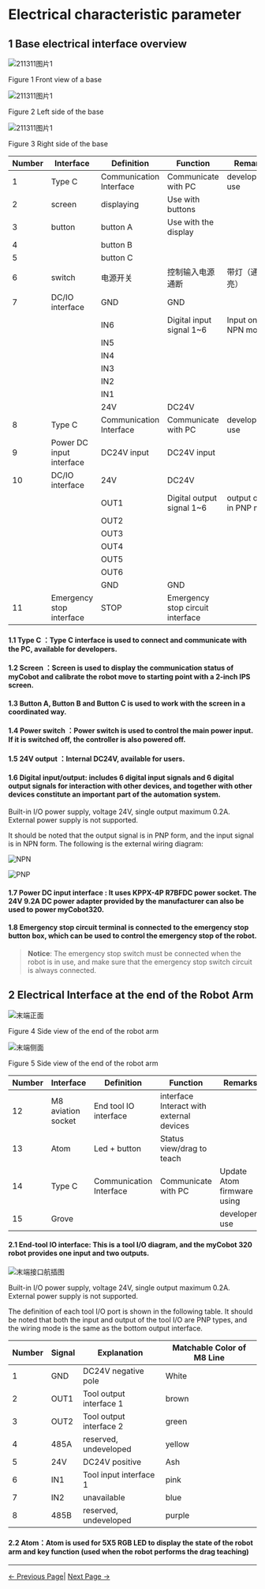 # Electrical characteristic parameter

## 1 Base electrical interface overview 

![211311图片1](../../resources/8-FilesDownload/2-serialproduct/image-20220507161440080.png)

Figure 1 Front view of a base

![211311图片1](../../resources/8-FilesDownload/2-serialproduct/image-20220507161500364.png)

Figure 2 Left side of the base

![211311图片1](../../resources/8-FilesDownload/2-serialproduct/image-20220507161514587.png)

Figure 3 Right side of the base

| Number | Interface    | Definition | Function         | Remarks         |
|------|----------------|-----------|-------------------|------------------|
| 1    | Type C         | Communication Interface | Communicate with PC | development use |
| 2    | screen         | displaying | Use with buttons  |                  |
| 3    | button         | button A   | Use with the display |                  |
| 4    |                | button B   |                   |                  |
| 5    |                | button C   |                   |                  |
| 6    | switch         | 电源开关  | 控制输入电源通断  | 带灯（通电灯亮） |
| 7    | DC/IO interface | GND       | GND               |                  |
|      |                | IN6       | Digital input signal 1~6 | Input only in NPN mode |
|      |                | IN5       |                   |                  |
|      |                | IN4       |                   |                  |
|      |                | IN3       |                   |                  |
|      |                | IN2       |                   |                  |
|      |                | IN1       |                   |                  |
|      |                | 24V       | DC24V             |                  |
| 8    | Type C         | Communication Interface | Communicate with PC | development use |
| 9    | Power DC input interface | DC24V input | DC24V input |                  |
| 10   | DC/IO interface | 24V       | DC24V             |                  |
|      |                | OUT1      | Digital output signal 1~6 | output only in PNP mode |
|      |                | OUT2      |                   |                  |
|      |                | OUT3      |                   |                  |
|      |                | OUT4      |                   |                  |
|      |                | OUT5      |                   |                  |
|      |                | OUT6      |                   |                  |
|      |                | GND       | GND               |                  |
| 11   | Emergency stop interface | STOP      | Emergency stop circuit interface |                  |


#### 1.1 Type C ：Type C interface is used to connect and communicate with the PC, available for developers.

#### 1.2 Screen ：Screen is used to display the communication status of myCobot and calibrate the robot move to starting point with a 2-inch IPS screen.

#### 1.3 Button A, Button B and Button C is used to work with the screen in a coordinated way.

#### 1.4 Power switch ：Power switch is used to control the main power input. If it is switched off, the controller is also powered off.

#### 1.5 24V output ：Internal DC24V, available for users.

#### 1.6 Digital input/output: includes 6 digital input signals and 6 digital output signals for interaction with other devices, and together with other devices constitute an important part of the automation system.

Built-in I/O power supply, voltage 24V, single output maximum 0.2A. External power supply is not supported.

It should be noted that the output signal is in PNP form, and the input signal is in NPN form. The following is the external wiring diagram:

![NPN](../../resources/8-FilesDownload/2-serialproduct/opt.jpg)

![PNP](../../resources/8-FilesDownload/2-serialproduct/NPN接线图.png)

#### 1.7 Power DC input interface : It uses KPPX-4P R7BFDC power socket. The 24V 9.2A DC power adapter provided by the manufacturer can also be used to power myCobot320.

#### 1.8 Emergency stop circuit terminal is connected to the emergency stop button box, which can be used to control the emergency stop of the robot.

>  **Notice**: The emergency stop switch must be connected when the robot is in use, and make sure that the emergency stop switch circuit is always connected.


## 2 Electrical Interface at the end of the Robot Arm

![末端正面](../../resources/8-FilesDownload/2-serialproduct/2212-末端正面图.png)

Figure 4 Side view of the end of the robot arm

![末端侧面](../../resources/8-FilesDownload/2-serialproduct/2212-末端侧面图.png)

Figure 5 Side view of the end of the robot arm


| Number | Interface    | Definition | Function         | Remarks         |
|------|----------------|-----------|-------------------|------------------|
| 12   | M8 aviation socket | End tool IO interface |  interface	Interact with external devices |                  |
| 13   | Atom       | Led + button | Status view/drag to teach |                  |
| 14   | Type C     | Communication Interface | Communicate with PC | Update Atom firmware using |
| 15   | Grove      |                |                   | developers use |

#### 2.1 End-tool IO interface: This is a tool I/O diagram, and the myCobot 320 robot provides one input and two outputs.

![末端接口航插图](../../resources/8-FilesDownload/2-serialproduct/IO.png)

Built-in I/O power supply, voltage 24V, single output maximum 0.2A. External power supply is not supported.

The definition of each tool I/O port is shown in the following table. It should be noted that both the input and output of the tool I/O are PNP types, and the wiring mode is the same as the bottom output interface.

| Number | Signal | Explanation             | Matchable Color of M8 Line |
| ------ | ------ | ----------------------- | -------------------------- |
| 1      | GND    | DC24V negative pole     | White                      |
| 2      | OUT1   | Tool output interface 1 | brown                      |
| 3      | OUT2   | Tool output interface 2 | green                      |
| 4      | 485A   | reserved, undeveloped   | yellow                     |
| 5      | 24V    | DC24V positive          | Ash                        |
| 6      | IN1    | Tool input interface 1  | pink                       |
| 7      | IN2    | unavailable             | blue                       |
| 8      | 485B   | reserved, undeveloped   | purple                     |

#### 2.2 Atom：Atom is used for 5X5 RGB LED to display the state of the robot arm and key function (used when the robot performs the drag teaching)

---

[← Previous Page](../2.1_320_M5_product/2.1.3-MechanicalStructureParameter.md)| [Next Page →](../2.1_320_M5_product/2.1.5-CoordinateSystem.md)